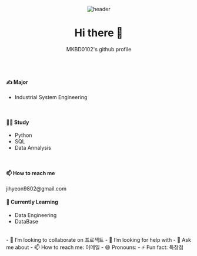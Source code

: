 <div align="center">

![header](https://capsule-render.vercel.app/api?type=rounded&color=FFF8B6&height=150&section=header&text=Welcome)
<h1>
Hi there 👋
</h1>
MKBD0102's github profile
</div>

<br/>
<br/>
<br/>

<h4>
✍️ Major
</h4>

- Industrial System Engineering

<br/>
<h4>
🧑‍💻 Study
</h4>

- Python  
- SQL
- Data Annalysis

<br/>
<h4>
📫 How to reach me
</h4>
jihyeon9802@gmail.com

<br/>
<h4>
🌱 Currently Learning
</h4>

- Data Engineering
- DataBase

<br/>
- 👯 I’m looking to collaborate on 프로젝트
- 🤔 I’m looking for help with 
- 💬 Ask me about 
- 📫 How to reach me: 이메일
- 😄 Pronouns: 
- ⚡ Fun fact: 특장점
